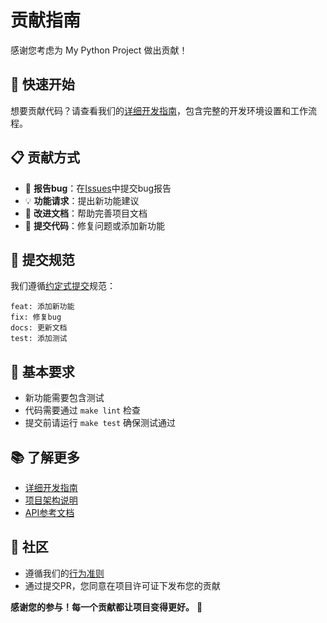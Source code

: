 # 贡献指南

感谢您考虑为 My Python Project 做出贡献！

## 🚀 快速开始

想要贡献代码？请查看我们的[详细开发指南](docs/development/contributing.md)，包含完整的开发环境设置和工作流程。

## 📋 贡献方式

- 🐛 **报告bug**：在[Issues](https://github.com/1034378361/my_python_project/issues)中提交bug报告
- 💡 **功能请求**：提出新功能建议
- 📝 **改进文档**：帮助完善项目文档
- 🔧 **提交代码**：修复问题或添加新功能

## 📝 提交规范

我们遵循[约定式提交](https://www.conventionalcommits.org/)规范：

```
feat: 添加新功能
fix: 修复bug
docs: 更新文档
test: 添加测试
```

## 🧪 基本要求

- 新功能需要包含测试
- 代码需要通过 `make lint` 检查
- 提交前请运行 `make test` 确保测试通过

## 📚 了解更多

- [详细开发指南](docs/development/contributing.md)
- [项目架构说明](docs/development/project_structure.md)
- [API参考文档](docs/reference/api-reference.md)

## 🤝 社区

- 遵循我们的[行为准则](CODE_OF_CONDUCT.md)
- 通过提交PR，您同意在项目许可证下发布您的贡献

**感谢您的参与！每一个贡献都让项目变得更好。** 🙏

